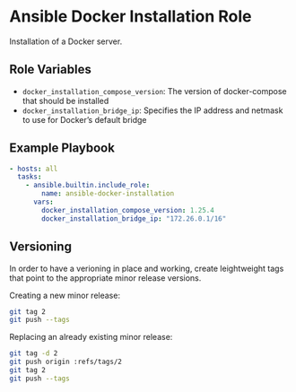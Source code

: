Ansible Docker Installation Role
================================

Installation of a Docker server.

## Role Variables

- `docker_installation_compose_version`: The version of docker-compose that should be installed
- `docker_installation_bridge_ip`: Specifies the IP address and netmask to use for Docker’s default bridge

## Example Playbook

```yaml
- hosts: all
  tasks:
    - ansible.builtin.include_role:
        name: ansible-docker-installation
      vars:
        docker_installation_compose_version: 1.25.4
        docker_installation_bridge_ip: "172.26.0.1/16"
```

## Versioning

In order to have a verioning in place and working, create leightweight tags that point to the appropriate minor release versions.

Creating a new minor release:

```bash
git tag 2
git push --tags
```

Replacing an already existing minor release:

```bash
git tag -d 2
git push origin :refs/tags/2
git tag 2
git push --tags
```
